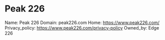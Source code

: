 
# Peak 226

Name: Peak 226
Domain: peak226.com
Home: https://www.peak226.com/
Privacy_policy: https://www.peak226.com/privacy-policy
Owned_by: Edge 226
